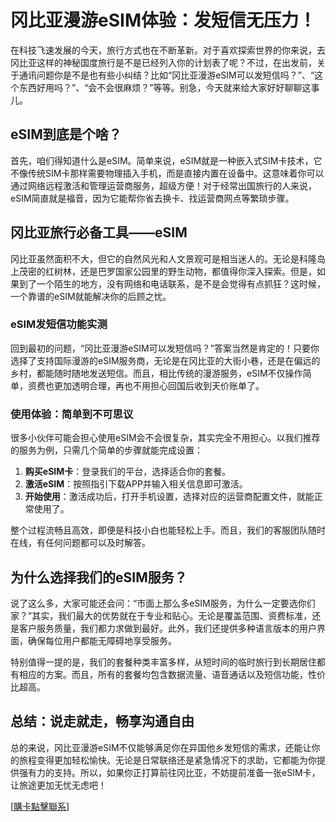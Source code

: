 # 冈比亚漫游eSIM体验：发短信无压力！

在科技飞速发展的今天，旅行方式也在不断革新。对于喜欢探索世界的你来说，去冈比亚这样的神秘国度旅行是不是已经列入你的计划表了呢？不过，在出发前，关于通讯问题你是不是也有些小纠结？比如“冈比亚漫游eSIM可以发短信吗？”、“这个东西好用吗？”、“会不会很麻烦？”等等。别急，今天就来给大家好好聊聊这事儿。

## eSIM到底是个啥？

首先，咱们得知道什么是eSIM。简单来说，eSIM就是一种嵌入式SIM卡技术，它不像传统SIM卡那样需要物理插入手机，而是直接内置在设备中。这意味着你可以通过网络远程激活和管理运营商服务，超级方便！对于经常出国旅行的人来说，eSIM简直就是福音，因为它能帮你省去换卡、找运营商网点等繁琐步骤。

## 冈比亚旅行必备工具——eSIM

冈比亚虽然面积不大，但它的自然风光和人文景观可是相当迷人的。无论是科隆岛上茂密的红树林，还是巴罗国家公园里的野生动物，都值得你深入探索。但是，如果到了一个陌生的地方，没有网络和电话联系，是不是会觉得有点抓狂？这时候，一个靠谱的eSIM就能解决你的后顾之忧。

### eSIM发短信功能实测

回到最初的问题，“冈比亚漫游eSIM可以发短信吗？”答案当然是肯定的！只要你选择了支持国际漫游的eSIM服务商，无论是在冈比亚的大街小巷，还是在偏远的乡村，都能随时随地发送短信。而且，相比传统的漫游服务，eSIM不仅操作简单，资费也更加透明合理，再也不用担心回国后收到天价账单了。

### 使用体验：简单到不可思议

很多小伙伴可能会担心使用eSIM会不会很复杂，其实完全不用担心。以我们推荐的服务为例，只需几个简单的步骤就能完成设置：

1. **购买eSIM卡**：登录我们的平台，选择适合你的套餐。
2. **激活eSIM**：按照指引下载APP并输入相关信息即可激活。
3. **开始使用**：激活成功后，打开手机设置，选择对应的运营商配置文件，就能正常使用了。

整个过程流畅且高效，即便是科技小白也能轻松上手。而且，我们的客服团队随时在线，有任何问题都可以及时解答。

## 为什么选择我们的eSIM服务？

说了这么多，大家可能还会问：“市面上那么多eSIM服务，为什么一定要选你们家？”其实，我们最大的优势就在于专业和贴心。无论是覆盖范围、资费标准，还是客户服务质量，我们都力求做到最好。此外，我们还提供多种语言版本的用户界面，确保每位用户都能无障碍地享受服务。

特别值得一提的是，我们的套餐种类丰富多样，从短时间的临时旅行到长期居住都有相应的方案。而且，所有的套餐均包含数据流量、语音通话以及短信功能，性价比超高。

## 总结：说走就走，畅享沟通自由

总的来说，冈比亚漫游eSIM不仅能够满足你在异国他乡发短信的需求，还能让你的旅程变得更加轻松愉快。无论是日常联络还是紧急情况下的求助，它都能为你提供强有力的支持。所以，如果你正打算前往冈比亚，不妨提前准备一张eSIM卡，让旅途更加无忧无虑吧！

[[購卡點擊聯系](https://t.me/s/esim1088)]